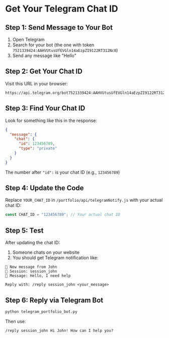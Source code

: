 # Get Your Telegram Chat ID

## Step 1: Send Message to Your Bot
1. Open Telegram
2. Search for your bot (the one with token `7521339424:AAHVUtusUfEVGln14aEzpZI9122RT312Nc8`)
3. Send any message like "Hello"

## Step 2: Get Your Chat ID
Visit this URL in your browser:
```
https://api.telegram.org/bot7521339424:AAHVUtusUfEVGln14aEzpZI9122RT312Nc8/getUpdates
```

## Step 3: Find Your Chat ID
Look for something like this in the response:
```json
{
  "message": {
    "chat": {
      "id": 123456789,
      "type": "private"
    }
  }
}
```

The number after `"id":` is your chat ID (e.g., `123456789`)

## Step 4: Update the Code
Replace `YOUR_CHAT_ID` in `/portfolio/api/telegramNotify.js` with your actual chat ID:
```javascript
const CHAT_ID = "123456789"; // Your actual chat ID
```

## Step 5: Test
After updating the chat ID:
1. Someone chats on your website
2. You should get Telegram notification like:
```
💬 New message from John
📱 Session: session_john
💭 Message: Hello, I need help

Reply with: /reply session_john <your_message>
```

## Step 6: Reply via Telegram Bot
```bash
python telegram_portfolio_bot.py
```

Then use:
```
/reply session_john Hi John! How can I help you?
```